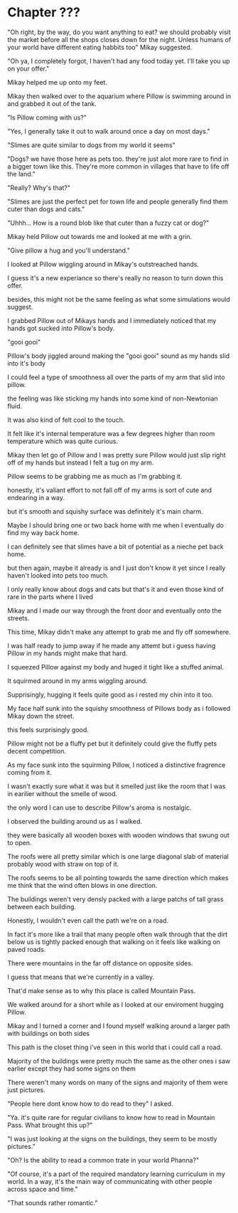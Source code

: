 # Chapter ???

"Oh right, by the way, do you want anything to eat? we should probably visit the market before all the shops closes down for the night. Unless humans of your world have different eating habbits too" Mikay suggested.

"Oh ya, I completely forgot, I haven't had any food today yet. I'll take you up on your offer."

Mikay helped me up onto my feet.

Mikay then walked over to the aquarium where Pillow is swimming around in and grabbed it out of the tank.

"Is Pillow coming with us?"

"Yes, I generally take it out to walk around once a day on most days."

"Slimes are quite similar to dogs from my world it seems"

"Dogs? we have those here as pets too. they're just alot more rare to find in a bigger town like this. They're more common in villages that have to life off the land."

"Really? Why's that?"

"Slimes are just the perfect pet for town life and people generally find them cuter than dogs and cats."

"Uhhh... How is a round blob like that cuter than a fuzzy cat or dog?"

Mikay held Pillow out towards me and looked at me with a grin.

"Give pillow a hug and you'll understand."

I looked at Pillow wiggling around in Mikay's outstreached hands.

I guess it's a new experiance so there's really no reason to turn down this offer.

besides, this might not be the same feeling as what some simulations would suggest.

I grabbed Pillow out of Mikays hands and I immediately noticed that my hands got sucked into Pillow's body.

"gooi gooi"

Pillow's body jiggled around making the "gooi gooi" sound as my hands slid into it's body

I could feel a type of smoothness all over the parts of my arm that slid into pillow.

the feeling was like sticking my hands into some kind of non-Newtonian fluid.

It was also kind of felt cool to the touch.

It felt like it's internal temperature was a few degrees higher than room temperature which was quite curious.

Mikay then let go of Pillow and I was pretty sure Pillow would just slip right off of my hands but instead I felt a tug on my arm.

Pillow seems to be grabbing me as much as I'm grabbing it. 

honestly, it's valiant effort to not fall off of my arms is sort of cute and endearing in a way. 

but it's smooth and squishy surface was definitely it's main charm. 

Maybe I should bring one or two back home with me when I eventually do find my way back home. 

I can definitely see that slimes have a bit of potential as a nieche pet back home.

but then again, maybe it already is and I just don't know it yet since I really haven't looked into pets too much. 

I only really know about dogs and cats but that's it and even those kind of rare in the parts where I lived

Mikay and I made our way through the front door and eventually onto the streets.

This time, Mikay didn't make any attempt to grab me and fly off somewhere. 

I was half ready to jump away if he made any attemt but i guess having Pillow in my hands might make that hard.

I squeezed Pillow against my body and huged it tight like a stuffed animal. 

It squirmed around in my arms wiggling around. 

Supprisingly, hugging it feels quite good as i rested my chin into it too.

My face half sunk into the squishy smoothness of Pillows body as i followed Mikay down the street.

this feels surprisingly good.

Pillow might not be a fluffy pet but it definitely could give the fluffy pets decent competition. 

As my face sunk into the squirming Pillow, I noticed a distinctive fragrence coming from it.

I wasn't exactly sure what it was but it smelled just like the room that I was in earilier without the smelle of wood. 

the only word I can use to describe Pillow's aroma is nostalgic.

I observed the building around us as I walked.

they were basically all wooden boxes with wooden windows that swung out to open.

The roofs were all pretty similar which is one large diagonal slab of material probably wood with straw on top of it. 

The roofs seems to be all pointing towards the same direction which makes me think that the wind often blows in one direction.

The buildings weren't very densly packed with a large patchs of tall grass between each building.

Honestly, I wouldn't even call the path we're on a road. 

In fact it's more like a trail that many people often walk through that the dirt below us is tightly packed enough that walking on it feels like walking on paved roads. 

There were mountains in the far off distance on opposite sides. 

I guess that means that we're currently in a valley. 

That'd make sense as to why this place is called Mountain Pass.

We walked around for a short while as I looked at our enviroment hugging Pillow. 

Mikay and I turned a corner and I found myself walking around a larger path with buildings on both sides

This path is the closet thing i've seen in this world that i could call a road.

Majority of the buildings were pretty much the same as the other ones i saw earlier except they had some signs on them

There weren't many words on many of the signs and majority of them were just pictures. 

"People here dont know how to do read to they" I asked.

"Ya. it's quite rare for regular civilians to know how to read in Mountain Pass. What brought this up?"

"I was just looking at the signs on the buildings, they seem to be mostly pictures."

"Oh? Is the ability to read a common trate in your world Phanna?"

"Of course, it's a part of the required mandatory learning curriculum in my world. In a way, it's the main way of communicating with other people across space and time."

"That sounds rather romantic."

